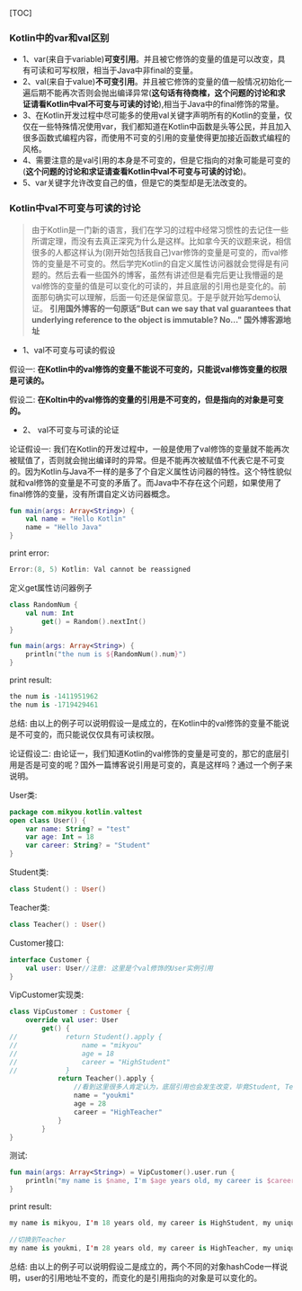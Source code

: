 [TOC]

### Kotlin中的var和val区别

- 1、var(来自于variable)**可变引用**。并且被它修饰的变量的值是可以改变，具有可读和可写权限，相当于Java中非final的变量。
- 2、val(来自于value)**不可变引用**。并且被它修饰的变量的值一般情况初始化一遍后期不能再次否则会抛出编译异常(**这句话有待商榷，这个问题的讨论和求证请看Kotlin中val不可变与可读的讨论**),相当于Java中的final修饰的常量。
- 3、在Kotlin开发过程中尽可能多的使用val关键字声明所有的Kotlin的变量，仅仅在一些特殊情况使用var，我们都知道在Kotlin中函数是头等公民，并且加入很多函数式编程内容，而使用不可变的引用的变量使得更加接近函数式编程的风格。
- 4、需要注意的是val引用的本身是不可变的，但是它指向的对象可能是可变的(**这个问题的讨论和求证请查看Kotlin中val不可变与可读的讨论**)。
- 5、var关键字允许改变自己的值，但是它的类型却是无法改变的。

### Kotlin中val不可变与可读的讨论

> 由于Kotlin是一门新的语言，我们在学习的过程中经常习惯性的去记住一些所谓定理，而没有去真正深究为什么是这样。比如拿今天的议题来说，相信很多的人都这样认为(刚开始包括我自己)var修饰的变量是可变的，而val修饰的变量是不可变的。然后学完Kotlin的自定义属性访问器就会觉得是有问题的。然后去看一些国外的博客，虽然有讲述但是看完后更让我懵逼的是val修饰的变量的值是可以变化的可读的，并且底层的引用也是变化的。前面那句确实可以理解，后面一句还是保留意见。于是乎就开始写demo认证。 **引用国外博客的一句原话"But can we say that val guarantees that underlying reference to the object is immutable? No…" 国外博客源地址**

- 1、val不可变与可读的假设

假设一: **在Kotlin中的val修饰的变量不能说不可变的，只能说val修饰变量的权限是可读的。**

假设二: **在Koltin中的val修饰的变量的引用是不可变的，但是指向的对象是可变的。**

- 2、 val不可变与可读的论证

论证假设一: 我们在Kotlin的开发过程中，一般是使用了val修饰的变量就不能再次被赋值了，否则就会抛出编译时的异常。但是不能再次被赋值不代表它是不可变的。因为Kotlin与Java不一样的是多了个自定义属性访问器的特性。这个特性貌似就和val修饰的变量是不可变的矛盾了。而Java中不存在这个问题，如果使用了final修饰的变量，没有所谓自定义访问器概念。

```kotlin
fun main(args: Array<String>) {
    val name = "Hello Kotlin"
    name = "Hello Java"
}
```

print error:

```kotlin
Error:(8, 5) Kotlin: Val cannot be reassigned
```

定义get属性访问器例子

```kotlin
class RandomNum {
    val num: Int
        get() = Random().nextInt()
}

fun main(args: Array<String>) {
    println("the num is ${RandomNum().num}")
}
```

print result:

```kotlin
the num is -1411951962
the num is -1719429461
```

总结: 由以上的例子可以说明假设一是成立的，在Kotlin中的val修饰的变量不能说是不可变的，而只能说仅仅具有可读权限。

论证假设二: 由论证一，我们知道Kotlin的val修饰的变量是可变的，那它的底层引用是否是可变的呢？国外一篇博客说引用是可变的，真是这样吗？通过一个例子来说明。

User类:

```kotlin
package com.mikyou.kotlin.valtest
open class User() {
    var name: String? = "test"
    var age: Int = 18
    var career: String? = "Student"
}
```

Student类:

```kotlin
class Student() : User()
```

Teacher类:

```kotlin
class Teacher() : User()
```

Customer接口:

```kotlin
interface Customer {
    val user: User//注意: 这里是个val修饰的User实例引用
}
```

VipCustomer实现类:

```kotlin
class VipCustomer : Customer {
    override val user: User
        get() {
//            return Student().apply {
//                name = "mikyou"
//                age = 18
//                career = "HighStudent"
//            }
            return Teacher().apply {
                //看到这里很多人肯定认为，底层引用也会发生改变，毕竟Student, Teacher是不同的对象了。但是事实是这样的吗？
                name = "youkmi"
                age = 28
                career = "HighTeacher"
            }
        }
}
```

测试:

```kotlin
fun main(args: Array<String>) = VipCustomer().user.run {
    println("my name is $name, I'm $age years old, my career is $career, my unique hash code is ${hashCode()} ")
}
```

print result:

```kotlin
my name is mikyou, I'm 18 years old, my career is HighStudent, my unique hash code is 666988784 
	
//切换到Teacher
my name is youkmi, I'm 28 years old, my career is HighTeacher, my unique hash code is 666988784
```

总结: 由以上的例子可以说明假设二是成立的，两个不同的对象hashCode一样说明，user的引用地址不变的，而变化的是引用指向的对象是可以变化的。